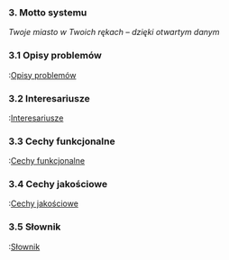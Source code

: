 ### 3. Motto systemu

*Twoje miasto w Twoich rękach – dzięki otwartym danym*

### 3.1 Opisy problemów

:[Opisy problemów](3.1.opisy.problemow/opisy.problemow.md)


### 3.2 Interesariusze

:[Interesariusze](3.2.interesariusze/interesariusze.md)


### 3.3 Cechy funkcjonalne

:[Cechy funkcjonalne](3.3.cechy.funkcjonalne/cechy.funkcjonalne.md)


### 3.4 Cechy jakościowe

:[Cechy jakościowe](3.4.cechy.jakosciowe/cechy.jakosciowe.md)


### 3.5 Słownik

:[Słownik](3.5.slownik/slownik.md)
